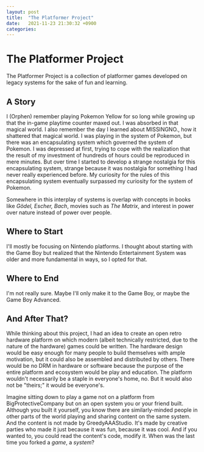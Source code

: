 ```yaml
---
layout: post
title:  "The Platformer Project"
date:   2021-11-23 21:30:32 +0900
categories:
---
```


# The Platformer Project

The Platformer Project is a collection of platformer games developed on legacy systems for the sake of fun and learning.

## A Story

I (Orphen) remember playing Pokemon Yellow for so long while growing up that the in-game playtime counter maxed out. I was absorbed in
that magical world. I also remember the day I learned about MISSINGNO., how it shattered that magical world. I was playing in the
system of Pokemon, but there was an encapsulating system which governed the system of Pokemon. I was depressed at first, trying to cope
with the realization that the result of my investment of hundreds of hours could be reproduced in mere minutes. But over time I started
to develop a strange nostalgia for this encapsulating system, strange because it was nostalgia for something I had never really
experienced before. My curiosity for the rules of this encapsulating system eventually surpassed my curiosity for the system of Pokemon.

Somewhere in this interplay of systems is overlap with concepts in books like _Gödel, Escher, Bach_, movies such as _The Matrix_, and
interest in power over nature instead of power over people.

## Where to Start

I'll mostly be focusing on Nintendo platforms. I thought about starting with the Game Boy but realized that the Nintendo Entertainment
System was older and more fundamental in ways, so I opted for that.

## Where to End

I'm not really sure. Maybe I'll only make it to the Game Boy, or maybe the Game Boy Advanced.

## And After That?

While thinking about this project, I had an idea to create an open retro hardware platform on which modern (albeit technically
restricted, due to the nature of the hardware) games could be written. The hardware design would be easy enough for many people to build
themselves with ample motivation, but it could also be assembled and distributed by others. There would be no DRM in hardware or
software because the purpose of the entire platform and ecosystem would be play and education. The platform wouldn't necessarily be a
staple in everyone's home, no. But it would also not be "theirs;" it would be everyone's.

Imagine sitting down to play a game not on a platform from BigProtectiveCompany but on an open system you or your friend built.
Although you built it yourself, you know there are similarly-minded people in other parts of the world playing and sharing content on
the same system. And the content is not made by GreedyAAAStudio. It's made by creative parties who made it just because it was fun,
because it was cool. And if you wanted to, you could read the content's code, modify it. When was the last time you forked a _game_, a
_system_?
